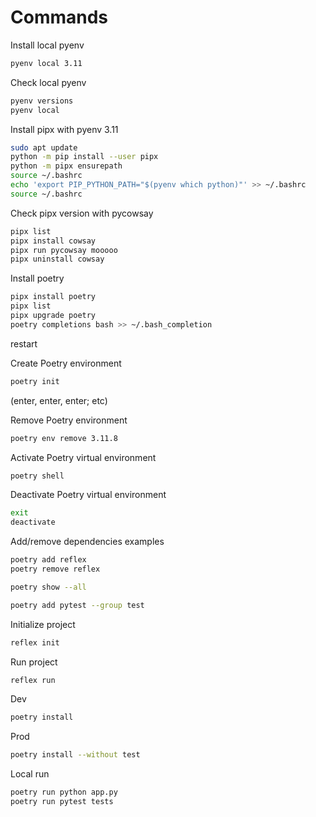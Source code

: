 # Commands

Install local pyenv
```bash
pyenv local 3.11
```

Check local pyenv
```bash
pyenv versions
pyenv local
```

Install pipx with pyenv 3.11
```bash
sudo apt update
python -m pip install --user pipx
python -m pipx ensurepath
source ~/.bashrc
echo 'export PIP_PYTHON_PATH="$(pyenv which python)"' >> ~/.bashrc
source ~/.bashrc
```

Check pipx version with pycowsay
```bash
pipx list
pipx install cowsay
pipx run pycowsay mooooo
pipx uninstall cowsay
```

Install poetry
```bash
pipx install poetry
pipx list
pipx upgrade poetry
poetry completions bash >> ~/.bash_completion
```
restart

Create Poetry environment
```bash
poetry init
```
(enter, enter, enter; etc)

Remove Poetry environment
```bash
poetry env remove 3.11.8
```

Activate Poetry virtual environment
```bash
poetry shell
```

Deactivate Poetry virtual environment
```bash
exit
deactivate
```

Add/remove dependencies examples
```bash
poetry add reflex
poetry remove reflex

poetry show --all

poetry add pytest --group test
```

Initialize project
```bash
reflex init
```

Run project
```bash
reflex run
```

Dev
```bash
poetry install
```

Prod
```bash
poetry install --without test
```

Local run
```bash
poetry run python app.py
poetry run pytest tests
```

